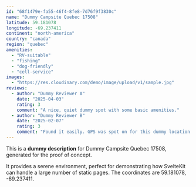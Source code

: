 ```yaml
---
id: "68f1479e-fa55-46f4-8fe8-7d76f9f3830c"
name: "Dummy Campsite Quebec 17508"
latitude: 59.181078
longitude: -69.237411
continent: "north-america"
country: "canada"
region: "quebec"
amenities:
  - "RV-suitable"
  - "fishing"
  - "dog-friendly"
  - "cell-service"
images:
  - "https://res.cloudinary.com/demo/image/upload/v1/sample.jpg"
reviews:
  - author: "Dummy Reviewer A"
    date: "2025-04-03"
    rating: 3
    comment: "A nice, quiet dummy spot with some basic amenities."
  - author: "Dummy Reviewer B"
    date: "2025-02-07"
    rating: 3
    comment: "Found it easily. GPS was spot on for this dummy location."
---
```


This is a **dummy description** for Dummy Campsite Quebec 17508, generated for the proof of concept.

It provides a serene environment, perfect for demonstrating how SvelteKit can handle a large number of static pages. The coordinates are 59.181078, -69.237411.

